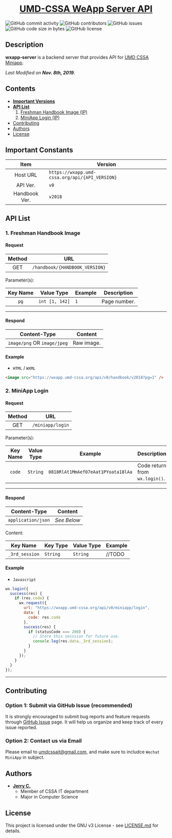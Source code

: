<h1 align="center">
  <a href="https://github.com/UMD-CSSA/wxapp-server.git/">UMD-CSSA WeApp Server API</a>
</h1>

![GitHub commit activity](https://img.shields.io/github/commit-activity/y/UMD-CSSA/wxapp-server.svg)
![GitHub contributors](https://img.shields.io/github/contributors/UMD-CSSA/wxapp-server)
![GitHub issues](https://img.shields.io/github/issues/UMD-CSSA/wxapp-server.svg)
![GitHub code size in bytes](https://img.shields.io/github/languages/code-size/UMD-CSSA/wxapp-server.svg)
![GitHub license](https://img.shields.io/github/license/UMD-CSSA/wxapp-server.svg)

## Description

**wxapp-server** is a backend server that provides API for [UMD CSSA Miniapp](https://github.com/UMD-CSSA/CSSA-MiniApp).

*Last Modified on **Nov. 8th, 2019**.*

## Contents

- [**Important Versions**](#important-versions)
- [**API List**](#api-list)
  1.  [Freshman Handbook Image (IP)](#freshman-handbook-image)
  2.  [MiniApp Login (IP)](#miniapp-login)
- [Contributing](#contributing)
- [Authors](#authors)
- [License](#license)

## Important Constants

|   Item        | Version                                        |
| :-----------: | ---------------------------------------------- |
| Host URL      | `https://wxapp.umd-cssa.org/api/{API_VERSION}` |
| API Ver.      | `v0`                                           |
| Handbook Ver. | `v2018`                                        |

## API List

### 1. Freshman Handbook Image

#### Request

| Method | URL                            |
| :----: | ------------------------------ |
|  GET   | `/handbook/{HANDBOOK_VERSION}` |

Parameter(s):

| Key Name | Value Type     | Example | Description  |
| :------: | -------------- | ------- | ------------ |
|   `pg`   | `int [1, 142]` | `1`     | Page number. |

---

#### Respond

| Content-Type                | Content    |
| --------------------------- | ---------- |
| `image/png` OR `image/jpeg` | Raw image. |

#### Example

- `HTML` / `WXML`

```html
<image src="https://wxapp.umd-cssa.org/api/v0/handbook/v2018?pg=1" />
```

### 2. MiniApp Login

#### Request

| Method | URL              |
| :----: | ---------------- |
|  GET   | `/miniapp/login` |

Parameter(s):

| Key Name | Value Type | Example                            | Description                    |
| :------: | ---------- | ---------------------------------- | ------------------------------ |
|  `code`  | `String`   | `0818RlAt1MmAef07eAat1PYoata18lAa` | Code return from `wx.login()`. |

---

#### Respond

| Content-Type       | Content     |
| ------------------ | ----------- |
| `application/json` | _See Below_ |

Content:

| Key Name       | Key Type | Value Type | Example |
| -------------- | -------- | ---------- | ------- |
| `_3rd_session` | `String` | `String`   | //TODO  |

#### Example

- `Javascript`

```javascript
wx.login({
  success(res) {
    if (res.code) {
      wx.request({
        url: "https://wxapp.umd-cssa.org/api/v0/miniapp/login",
        data: {
          code: res.code
        },
        success(res) {
          if (statusCode === 200) {
            // Store this sesssion for future use.
            console.log(res.data._3rd_session);
          }
        }
      });
    }
  }
});
```

---

## Contributing

### Option 1: Submit via GitHub Issue (recommended)

It is strongly encouraged to submit bug reports and feature requests through
[GitHub Issue](https://github.com/UMD-CSSA/wxapp-server/issues)
page. It will help us organize and keep track of every issue reported.

### Option 2: Contact us via Email

Please email to [umdcssait@gmail.com](mailto:umdcssait@gmail.com), and make sure to includce `Wechat MiniApp` in subject.

## Authors

- **[Jerry C.](https://github.com/jerryc05)**
  - Member of CSSA IT department
  - Major in Computer Science

## License

This project is licensed under the GNU v3 License - see
[LICENSE.md](https://github.com/UMD-CSSA/wxapp-server.git/blob/master/LICENSE)
for details.
